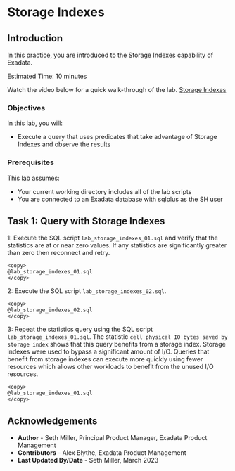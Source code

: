 # Storage Indexes

## Introduction

In this practice, you are introduced to the Storage Indexes capability of Exadata.

Estimated Time: 10 minutes

Watch the video below for a quick walk-through of the lab.
[Storage Indexes](videohub:1_93yatb2t)

### Objectives

In this lab, you will:
* Execute a query that uses predicates that take advantage of Storage Indexes and observe the results

### Prerequisites

This lab assumes:
* Your current working directory includes all of the lab scripts
* You are connected to an Exadata database with sqlplus as the SH user

## Task 1: Query with Storage Indexes

1: Execute the SQL script `lab_storage_indexes_01.sql` and verify that the statistics are at or near zero values. If any statistics are significantly greater than zero then reconnect and retry.
```text
<copy>
@lab_storage_indexes_01.sql
</copy>
```

2: Execute the SQL script `lab_storage_indexes_02.sql`.
```text
<copy>
@lab_storage_indexes_02.sql
</copy>
```

3: Repeat the statistics query using the SQL script `lab_storage_indexes_01.sql`. The statistic `cell physical IO bytes saved by storage index` shows that this query benefits from a storage index. Storage indexes were used to bypass a significant amount of I/O. Queries that benefit from storage indexes can execute more quickly using fewer resources which allows other workloads to benefit from the unused I/O resources.
```text
<copy>
@lab_storage_indexes_01.sql
</copy>
```

## Acknowledgements
* **Author** - Seth Miller, Principal Product Manager, Exadata Product Management
* **Contributors** - Alex Blythe, Exadata Product Management
* **Last Updated By/Date** - Seth Miller, March 2023